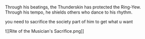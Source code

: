 Through his beatings, the Thunderskin has protected the Ring-Yew. Through his tempo, he shields others who dance to his rhythm.

you need to sacrifice the society part of him to get what u want

![[Rite of the Musician's Sacrifice.png]]